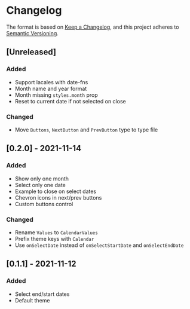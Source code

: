 # Changelog

The format is based on [Keep a Changelog](https://keepachangelog.com/en/1.0.0/),
and this project adheres to [Semantic Versioning](https://semver.org/spec/v2.0.0.html).

## [Unreleased]
### Added
- Support lacales with date-fns
- Month name and year format
- Month missing `styles.month` prop
- Reset to current date if not selected on close

### Changed
- Move `Buttons`, `NextButton` and `PrevButton` type to type file

## [0.2.0] - 2021-11-14
### Added
- Show only one month
- Select only one date
- Example to close on select dates
- Chevron icons in next/prev buttons
- Custom buttons control

### Changed
- Rename `Values` to `CalendarValues`
- Prefix theme keys with `Calendar`
- Use `onSelectDate` instead of `onSelectStartDate` and `onSelectEndDate`

## [0.1.1] - 2021-11-12
### Added
- Select end/start dates
- Default theme
